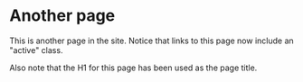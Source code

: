 # Another page

This is another page in the site. Notice that links to this page now include an "active" class.

Also note that the H1 for this page has been used as the page title.